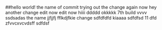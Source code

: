 ##hello world!
the name of commit
trying out the change
again
now
hey
another change
edit now
edit
now
hiiii
ddddd
okkkkk
7th build
vvvv
ssdsadas
the name
jjfjjfj
fflkdjfkie
change
sdfdfdfd
kiaaaa
sdfdfsd
11
dfd
zfvvcxvcvdsff
sdfdsf
